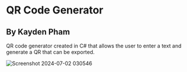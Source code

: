 # QR Code Generator
## By Kayden Pham



QR code generator created in C# that allows the user to enter a text and generate a QR that can be exported.

![Screenshot 2024-07-02 030546](https://github.com/xx90three/QR-Code-Generator/assets/131922557/7eab0b48-7723-4d44-900b-6ed261c8e5bc)
